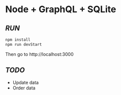 # Node + GraphQL + SQLite
## _RUN_


```sh
npm install
npm run devStart
```

Then go to http://localhost:3000


## _TODO_

- Update data
- Order data